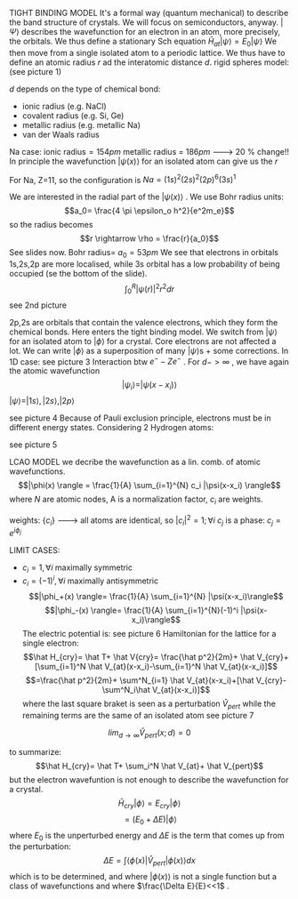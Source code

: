 TIGHT BINDING MODEL
It's a formal way (quantum  mechanical)  to describe the band structure of crystals. We will focus on semiconductors, anyway. $|\Psi \rangle$ describes the wavefunction for an electron in an atom, more precisely, the orbitals. We thus define a stationary Sch equation $\hat H_{at} |\psi \rangle = E_0 |\psi \rangle$ 
We then move from a single isolated atom to a periodic lattice. We thus have to define an atomic radius $r$ ad the interatomic distance $d$. 
rigid spheres model: (see picture 1) 

$d$ depends on the type of chemical bond:
- ionic radius (e.g. NaCl)
- covalent radius (e.g. Si, Ge)
- metallic radius (e.g. metallic Na)
- van der Waals radius

Na case:
 ionic radius$= 154 pm$
metallic radius = $186 pm$  ---> 20 % change!!
In principle the wavefunction $|\psi (x) \rangle$ for an isolated atom can give us the $r$

For Na, Z=11, so the configuration is $Na= (1s)^2(2s)^2(2p)^6(3s)^1$ 

We are interested in the radial part of the $|\psi (x)\rangle$ . We use Bohr radius units: $$a_0= \frac{4 \pi \epsilon_o h^2}{e^2m_e}$$
so the radius becomes $$r \rightarrow \rho = \frac{r}{a_0}$$
See slides now. 
Bohr radius= $a_0=53 pm$
We see that electrons in orbitals 1s,2s,2p are more localised, while 3s orbital has a low probability of being occupied (se the bottom of the slide).
$$\int_0^R |\psi(r)|^2 r^2 dr$$
see 2nd picture

2p,2s are orbitals that contain the valence electrons, which they form the chemical bonds.
Here enters the tight binding model. We switch from $|\psi\rangle$ for an isolated atom to $|\phi \rangle$ for a crystal. Core electrons are not affected a lot. We can write $|\phi \rangle$ as a superposition of many $|\psi \rangle$s + some corrections. In 1D case:
see picture 3
Interaction btw $e^--Ze^-$ . For $d-> \infty$ , we have again the atomic wavefunction
$$|\psi_i \rangle= |\psi(x-x_i) \rangle$$
$|\psi \rangle= |1s \rangle, |2s \rangle, |2p \rangle$ 

see picture 4
Because of Pauli exclusion principle, electrons must be in different energy states. Considering 2 Hydrogen atoms:

see picture 5

LCAO MODEL
we decribe the wavefunction as a lin. comb. of atomic wavefunctions. $$|\phi(x) \rangle = \frac{1}{A} \sum_{i=1}^{N} c_i |\psi(x-x_i) \rangle$$
where $N$ are atomic nodes, A is a normalization factor, $c_i$ are weights.

weights: $\{ c_i\}$ ---> all atoms are identical, so $|c_i|^2=1; \forall i$
$c_j$ is a phase: $c_j= e^{i\phi_j}$ 

LIMIT CASES:
- $c_i = 1, \forall i$ maximally symmetric
- $c_i= (-1)^i, \forall i$ maximally antisymmetric
 $$|\phi_+(x) \rangle= \frac{1}{A} \sum_{i=1}^{N} |\psi(x-x_i)\rangle$$
  $$|\phi_-(x) \rangle= \frac{1}{A} \sum_{i=1}^{N}(-1)^i |\psi(x-x_i)\rangle$$
  The electric potential is: see picture 6
  Hamiltonian for the lattice for a single electron: $$\hat H_{cry}= \hat T+ \hat V{cry}= \frac{\hat p^2}{2m}+ \hat V_{cry}+[\sum_{i=1}^N \hat V_{at}(x-x_i)-\sum_{i=1}^N \hat V_{at}(x-x_i)]$$
  $$=\frac{\hat p^2}{2m}+ \sum^N_{i=1} \hat V_{at}(x-x_i)+[\hat V_{cry}- \sum^N_i\hat V_{at}(x-x_i)]$$
  where the last square braket is seen as a perturbation $\hat V_{pert}$
  while the remaining terms are the same of an isolated atom
see picture 7

$$lim_{d \rightarrow \infty}\hat V_{pert}(x;d)=0$$

to summarize: $$\hat H_{cry}= \hat T+ \sum_i^N \hat V_{at}+ \hat V_{pert}$$
but the electron wavefuntion is not enough to describe the wavefunction for a crystal. $$\hat H_{cry}|\phi\rangle= E_{cry}|\phi\rangle$$
$$=(E_0+ \Delta E) |\phi \rangle$$
where $E_0$ is the unperturbed energy and $\Delta E$ is the term that comes up from the perturbation: $$\Delta E = \int \langle\phi(x)|\hat V_{pert}|\phi(x)\rangle dx$$
which is to be determined, and where $|\phi(x)\rangle$ is not a single function but a class of wavefunctions and where $\frac{\Delta E}{E}<<1$ .